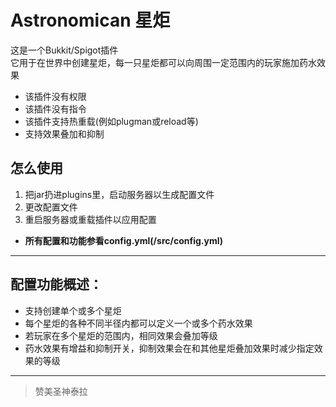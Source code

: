 # Astronomican 星炬
这是一个Bukkit/Spigot插件  
它用于在世界中创建星炬，每一只星炬都可以向周围一定范围内的玩家施加药水效果

* 该插件没有权限
* 该插件没有指令
* 该插件支持热重载(例如plugman或reload等)
* 支持效果叠加和抑制

## 怎么使用
1. 把jar扔进plugins里，启动服务器以生成配置文件
2. 更改配置文件
3. 重启服务器或重载插件以应用配置

* **所有配置和功能参看config.yml(/src/config.yml)**
***
## 配置功能概述：
* 支持创建单个或多个星炬
* 每个星炬的各种不同半径内都可以定义一个或多个药水效果
* 若玩家在多个星炬的范围内，相同效果会叠加等级
* 药水效果有增益和抑制开关，抑制效果会在和其他星炬叠加效果时减少指定效果的等级
***
> 赞美圣神泰拉